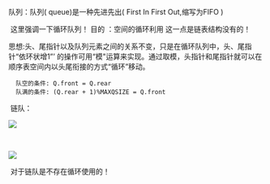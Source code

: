 队列：队列( queue)是一种先进先出( First In First Out,缩写为FIFO )

​        这里强调一下循环队列！ 目的 ：空间的循环利用 这一点是链表结构没有的！

​        思想:头、尾指针以及队列元素之间的关系不变，只是在循环队列中，头、尾指针“依环状增1”’ 的操作可用“模"运算来实现。通过取模，头指针和尾指针就可以在顺序表空间内以头尾衔接的方式“循环”移动。

      队空的条件: Q.front = Q.rear
      队满的条件: (Q.rear + 1)%MAXQSIZE = Q.front

​     链队：

![](E:\java_C数据结构\Java-C_-\数据结构和算法\C\two\代码\2.png)

​        

![](E:\java_C数据结构\Java-C_-\数据结构和算法\C\two\代码\3.png)

​     对于链队是不存在循环使用的！
